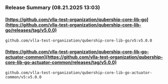 ### Release Summary (08.21.2025 13:03)
#### [https://github.com/vlla-test-organization/qubership-core-lib-go](https://github.com/vlla-test-organization/qubership-core-lib-go/releases/tag/v5.0.0)
```
github.com/vlla-test-organization/qubership-core-lib-go/v5:v5.0.0
```

#### [https://github.com/vlla-test-organization/qubership-core-lib-go-actuator-common](https://github.com/vlla-test-organization/qubership-core-lib-go-actuator-common/releases/tag/v5.0.0)
```
github.com/vlla-test-organization/qubership-core-lib-go-actuator-common/v5:v5.0.0
```

